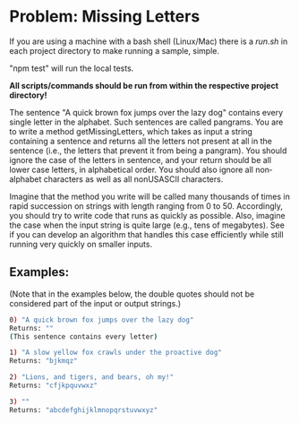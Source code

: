 # Problem: ­Missing Letters

If you are using a machine with a bash shell (Linux/Mac) there is a *run.sh* in each project directory to make running a sample, simple.

"npm test" will run the local tests.

**All scripts/commands should be run from within the respective project directory!**

The sentence "A quick brown fox jumps over the lazy dog" contains every single letter in
the alphabet. Such sentences are called pangrams. You are to write a method
getMissingLetters, which takes as input a string containing a sentence and returns all
the letters not present at all in the sentence (i.e., the letters that prevent it from being a
pangram). You should ignore the case of the letters in sentence, and your return should
be all lower case letters, in alphabetical order. You should also ignore all non­alphabet
characters as well as all non­US­ASCII characters.

Imagine that the method you write will be called many thousands of times in rapid
succession on strings with length ranging from 0 to 50. Accordingly, you should try to
write code that runs as quickly as possible. Also, imagine the case when the input string
is quite large (e.g., tens of megabytes). See if you can develop an algorithm that
handles this case efficiently while still running very quickly on smaller inputs.

## Examples:

(Note that in the examples below, the double quotes should not be considered part of the input or output strings.)

```bash
0) "A quick brown fox jumps over the lazy dog"
Returns: ""
(This sentence contains every letter)

1) "A slow yellow fox crawls under the proactive dog"
Returns: "bjkmqz"

2) "Lions, and tigers, and bears, oh my!"
Returns: "cfjkpquvwxz"

3) ""
Returns: "abcdefghijklmnopqrstuvwxyz"
```
